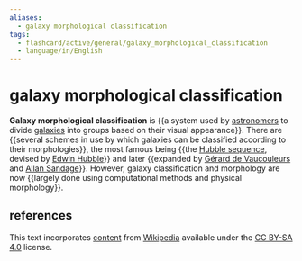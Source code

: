 ```yaml
---
aliases:
  - galaxy morphological classification
tags:
  - flashcard/active/general/galaxy_morphological_classification
  - language/in/English
---
```


# galaxy morphological classification

__Galaxy morphological classification__ is {{a system used by [astronomers](astronomer.md) to divide [galaxies](galaxy.md) into groups based on their visual appearance}}. There are {{several schemes in use by which galaxies can be classified according to their morphologies}}, the most famous being {{the [Hubble sequence](hubble%20sequence.md), devised by [Edwin Hubble](Edwin%20Hubble.md)}} and later {{expanded by [Gérard de Vaucouleurs](Gérard%20de%20Vaucouleurs.md) and [Allan Sandage](Allan%20Sandage.md)}}. However, galaxy classification and morphology are now {{largely done using computational methods and physical morphology}}. <!--SR:!2024-09-28,37,290!2024-08-25,17,290!2024-08-23,15,290!2024-09-05,20,250!2024-10-01,40,290-->

## references

This text incorporates [content](https://en.wikipedia.org/wiki/galaxy_morphological_classification) from [Wikipedia](Wikipedia.md) available under the [CC BY-SA 4.0](https://creativecommons.org/licenses/by-sa/4.0/) license.
